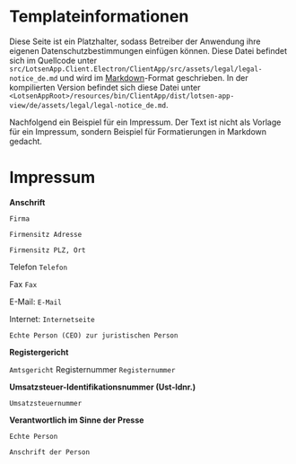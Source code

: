 ﻿# Templateinformationen

Diese Seite ist ein Platzhalter, sodass Betreiber der
Anwendung ihre eigenen Datenschutzbestimmungen einfügen
können. Diese Datei befindet sich im Quellcode unter
`src/LotsenApp.Client.Electron/ClientApp/src/assets/legal/legal-notice_de.md`
und wird im [Markdown](https://markdown.de)-Format
geschrieben. In der kompilierten Version befindet sich
diese Datei unter
`<LotsenAppRoot>/resources/bin/ClientApp/dist/lotsen-app-view/de/assets/legal/legal-notice_de.md`.

Nachfolgend ein Beispiel für ein Impressum.
Der Text ist nicht als Vorlage für ein Impressum,
sondern Beispiel für Formatierungen in Markdown gedacht.

# Impressum

**Anschrift**

`Firma`

`Firmensitz Adresse`

`Firmensitz PLZ, Ort`

Telefon `Telefon`

Fax `Fax`

E-Mail: `E-Mail`

Internet: `Internetseite`

`Echte Person (CEO) zur juristischen Person`

**Registergericht**

`Amtsgericht`
Registernummer `Registernummer`

**Umsatzsteuer-Identifikationsnummer (Ust-Idnr.)**

`Umsatzsteuernummer`

**Verantwortlich im Sinne der Presse**

`Echte Person`

`Anschrift der Person`
